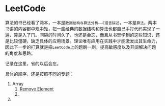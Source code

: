 # LeetCode
算法的书已经看了两本，一本是`数据结构与算法分析——C语言描述`，一本是`算法`，两本书讲的内容都中规中矩，把一些经典的数据结构和算法也都自己手打代码实现了一遍，算是入了门。间隔的时间久了，也还是会忘，而且从书里学到的这些知识，还是比较僵硬，缺乏具体的应用场景。理论唯有应用在实践中才能激发出其生命力，因此下一步的打算就是把`LeetCode`上的题刷一刷，提高敏感度以及开阔解决问题的角度和思路。

记录在这里，省的以后会忘。

具体的顺序，还是按照不同的专题：

1. Array
   1. [Remove Element]()
   2. ​
2. ​
